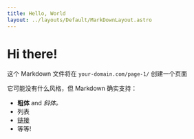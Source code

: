 ```yaml
---
title: Hello, World
layout: ../layouts/Default/MarkDownLayout.astro
---
```


# Hi there!

这个 Markdown 文件将在 `your-domain.com/page-1/` 创建一个页面

它可能没有什么风格，但 Markdown 确实支持：
- **粗体** and _斜体。_
- 列表
- [链接](https://astro.build)
- 等等!
